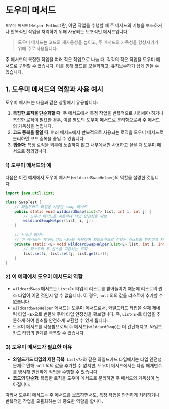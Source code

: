 # 도우미 메서드

`도우미 메서드(Helper Method)`란, 어떤 작업을 수행할 때 주 메서드의 기능을 보조하거나 반복적인 작업을 처리하기 위해 사용되는 보조적인 메서드입니다.&#x20;

> 도우미 메서드는 코드의 재사용성을 높이고, 주 메서드의 가독성을 향상시키기 위해 주로 사용됩니다.

주 메서드의 복잡한 작업을 여러 작은 작업으로 나눌 때, 각각의 작은 작업을 도우미 메서드로 구현할 수 있습니다. 이를 통해 코드를 모듈화하고, 유지보수하기 쉽게 만들 수 있습니다.

## 1. 도우미 메서드의 역할과 사용 예시

도우미 메서드는 다음과 같은 상황에서 유용합니다:

1. **복잡한 로직을 단순화할 때**: 주 메서드에서 특정 작업을 반복적으로 처리해야 하거나 복잡한 로직이 필요한 경우, 이를 별도의 도우미 메서드로 분리함으로써 주 메서드의 가독성을 높입니다.
2. **코드 중복을 줄일 때**: 여러 메서드에서 반복적으로 사용되는 로직을 도우미 메서드로 분리하면 코드 중복을 줄일 수 있습니다.
3. **캡슐화**: 특정 로직을 외부에 노출하지 않고 내부에서만 사용하고 싶을 때 도우미 메서드로 정의합니다.

### 1) 도우미 메서드의 예

다음은 이전 예제에서 도우미 메서드(`wildcardSwapHelper`)의 역할을 설명한 것입니다.

```java
import java.util.List;

class SwapTest {
    // 와일드카드 타입을 사용한 swap 메서드
    public static void wildcardSwap(List<?> list, int i, int j) {
        // 도우미 메서드를 사용하여 타입 안전성을 확보
        wildcardSwapHelper(list, i, j);
    }

    // 도우미 메서드
    // 이 메서드는 제네릭 타입 <E>을 사용하여 와일드카드로 전달된 리스트를 안전하게 처리합니다.
    private static <E> void wildcardSwapHelper(List<E> list, int i, int j) {
        // 리스트의 두 원소를 교환하는 로직
        list.set(i, list.set(j, list.get(i)));
    }
}
```

### 2) 이 예제에서 도우미 메서드의 역할

* `wildcardSwap` 메서드는 `List<?>` 타입의 리스트를 받아들이기 때문에 리스트의 원소 타입이 어떤 것인지 알 수 없습니다. 이 경우, `null` 외의 값을 리스트에 추가할 수 없습니다.
* `wildcardSwapHelper` 메서드는 도우미 메서드로서, 와일드카드 타입을 실제 제네릭 타입 `<E>`으로 변환해 주어 타입 안정성을 확보합니다. 즉, `List<E>`로 타입을 추론하게 하여 원소를 안전하게 교환할 수 있게 됩니다.
* 도우미 메서드를 사용함으로써 주 메서드(`wildcardSwap`)는 더 간단해지고, 와일드카드 타입의 한계를 극복할 수 있습니다.

### 3) 도우미 메서드가 필요한 이유

* **와일드카드 타입의 제한 극복**: `List<?>`와 같은 와일드카드 타입에서는 타입 안전성 문제로 인해 `null` 외의 값을 추가할 수 없지만, 도우미 메서드에서는 타입 매개변수를 명시해 안전하게 작업을 수행할 수 있습니다.
* **코드의 단순화**: 복잡한 로직을 도우미 메서드로 분리하면 주 메서드의 가독성이 높아집니다.

따라서 도우미 메서드는 주 메서드를 보조하면서도, 특정 작업을 안전하게 처리하거나 반복적인 작업을 모듈화하는 데 중요한 역할을 합니다.
